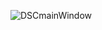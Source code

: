 ![DSCmainWindow](https://github.com/Moby1971/DSCmapping/assets/49905975/b4b894d2-4032-4b54-b1d0-a29b6eb7c542)
